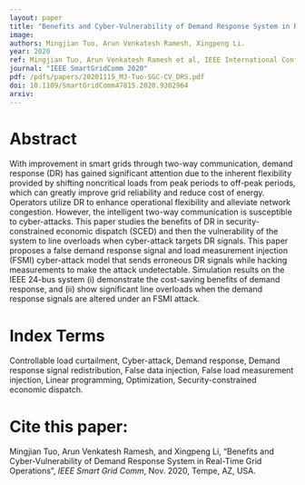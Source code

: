 ```yaml
---
layout: paper
title: "Benefits and Cyber-Vulnerability of Demand Response System in Real-Time Grid Operations"
image: 
authors: Mingjian Tuo, Arun Venkatesh Ramesh, Xingpeng Li.
year: 2020
ref: Mingjian Tuo, Arun Venkatesh Ramesh et al, IEEE International Conference on Communications, Control, and Computing Technologies for Smart Grids, 2020. 
journal: "IEEE SmartGridComm 2020"
pdf: /pdfs/papers/20201115_MJ-Tuo-SGC-CV_DRS.pdf
doi: 10.1109/SmartGridComm47815.2020.9302964
arxiv: 
---
```


# Abstract
With improvement in smart grids through two-way communication, demand response (DR) has gained significant attention due to the inherent flexibility provided by shifting noncritical loads from peak periods to off-peak periods, which can greatly improve grid reliability and reduce cost of energy. Operators utilize DR to enhance operational flexibility and alleviate network congestion. However, the intelligent two-way communication is susceptible to cyber-attacks. This paper studies the benefits of DR in security-constrained economic dispatch (SCED) and then the vulnerability of the system to line overloads when cyber-attack targets DR signals. This paper proposes a false demand response signal and load measurement injection (FSMI) cyber-attack model that sends erroneous DR signals while hacking measurements to make the attack undetectable. Simulation results on the IEEE 24-bus system (i) demonstrate the cost-saving benefits of demand response, and (ii) show significant line overloads when the demand response signals are altered under an FSMI attack.

# Index Terms
Controllable load curtailment, Cyber-attack, Demand response, Demand response signal redistribution, False
data injection, False load measurement injection, Linear programming, Optimization, Security-constrained economic
dispatch.

# Cite this paper:
Mingjian Tuo, Arun Venkatesh Ramesh, and Xingpeng Li, “Benefits and Cyber-Vulnerability of Demand Response System in Real-Time Grid Operations”, *IEEE Smart Grid Comm*, Nov. 2020, Tempe, AZ, USA.